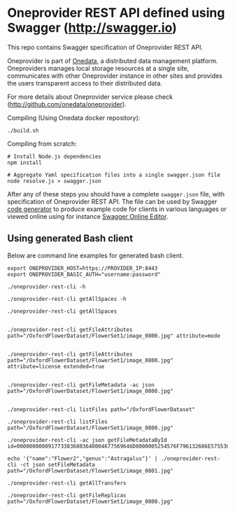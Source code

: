 # Oneprovider REST API defined using Swagger (http://swagger.io)

This repo contains Swagger specification of Oneprovider REST API.

Oneprovider is part of [Onedata](http://onedata.org), a distributed data management platform. Oneproviders manages local storage resources at a single site, communicates with other Oneprovider instance in other sites and provides the users transparent access to their distributed data.

For more details about Oneprovider service please check (http://github.com/onedata/oneprovider).

Compiling (Using Onedata docker repository):
```
./build.sh
```

Compiling from scratch:
```
# Install Node.js dependencies
npm install

# Aggregate Yaml specification files into a single swagger.json file
node resolve.js > swagger.json
```

After any of these steps you should have a complete `swagger.json` file, with specification of Oneprovider REST API. The file can be used by Swagger [code generator](https://github.com/swagger-api/swagger-codegen) to produce example code for clients in various languages or viewed online using for instance [Swagger Online Editor](http://editor.swagger.io/).


## Using generated Bash client

Below are command line examples for generated bash client.

```shell
export ONEPROVIDER_HOST=https://PROVIDER_IP:8443
export ONEPROVIDER_BASIC_AUTH="username:password"

./oneprovider-rest-cli -h

./oneprovider-rest-cli getAllSpaces -h

./oneprovider-rest-cli getAllSpaces


./oneprovider-rest-cli getFileAttributes path="/OxfordFlowerDataset/FlowerSet1/image_0800.jpg" attribute=mode


./oneprovider-rest-cli getFileAttributes path="/OxfordFlowerDataset/FlowerSet1/image_0800.jpg" attribute=license extended=true


./oneprovider-rest-cli getFileMetadata -ac json path="/OxfordFlowerDataset/FlowerSet1/image_0800.jpg"


./oneprovider-rest-cli listFiles path="/OxfordFlowerDataset"

./oneprovider-rest-cli listFiles path="/OxfordFlowerDataset/FlowerSet1/image_0800.jpg"

./oneprovider-rest-cli -ac json getFileMetadataById id=0000000000917733836803640004677569646D0000005254576F796132686E575530775331424F516B5534646B5A4963565678644545795746684F616E646B5157466A615531484D565A33516E42785A794D6A6E7A69434565634B2D494A4679387770456E6E3850776D0000002B6136552D334675766A6A6C465A7251576D7639584256304E454448594A615A4C4D6132725A566F704F746B

echo '{"name":"Flower2","genus":"Astragalus"}' | ./oneprovider-rest-cli -ct json setFileMetadata path="/OxfordFlowerDataset/FlowerSet1/image_0801.jpg"

./oneprovider-rest-cli getAllTransfers

./oneprovider-rest-cli getFileReplicas path="/OxfordFlowerDataset/FlowerSet1/image_0800.jpg"

```
